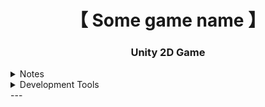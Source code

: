 <div align="center">
    <h1>【 Some game name 】</h1>
    <h3>Unity 2D Game</h3>
</div>
<details>
  <summary>Notes</summary>
   - New features should do a pull requests instead of merging directly to the main branch
</details>
<details> 
  <summary>Development Tools</summary>
    - [Git](https://git-scm.com/downloads)
    - [Unity Hub](https://unity.com/unity-hub)
    - [C# SDK](https://dotnet.microsoft.com/en-us/download/visual-studio-sdks)
    - IDE (pick your poison)
</details>
---

